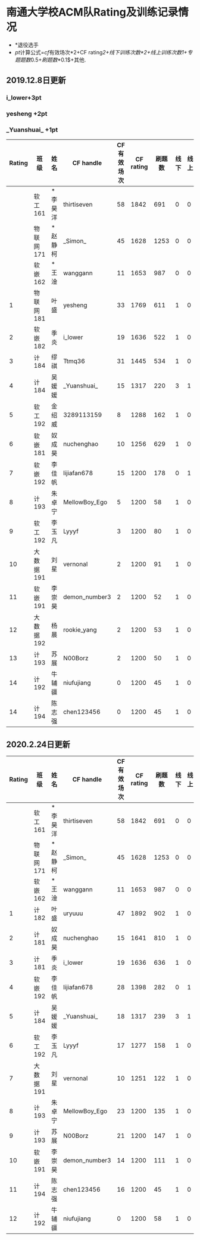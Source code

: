 # 南通大学校ACM队Rating及训练记录情况

- \*退役选手
- $pt$计算公式=$cf$有效场次$*2+$CF rating*2+线下训练次数$*2$+线上训练次数$1$+专题题数*0.5$+刷题数$*0.1$+其他.

## 2019.12.8日更新

### i_lower+3pt
### yesheng +2pt
### \_Yuanshuai\_ +1pt

| Rating | 班级      | 姓名    | CF handle     | CF有效场次 | CF rating | 刷题数 | 线下 | 线上 | 专题题数 | 其他 | pt  |
| ------ | ---------------- | ------ | -------------- | ----- | --------- | ----- | --- | --- | ---- | --- |---- |
|        | 软工161   | *李昊洋 | thirtiseven   | 58         | 1842      | 691    | 0    | 0    | 0   | 0   | 3870 |
|        | 物联网171 | *赵静柯  | \_Simon\_     | 45        | 1628      | 1253    | 0    | 0    | 0   | 0   | 3472 |
|        | 软嵌162   | *王淦   | wanggann      | 11        | 1653      | 987    | 0    | 0    | 0   | 0   | 3427 |
| 1      | 物联网181 | 叶盛    | yesheng       | 33         | 1769      | 611   | 1    | 0     | 0   | 2   | 3670 |
| 2      | 软嵌182   | 季炎    | i_lower       | 19         | 1636      | 522   | 1     | 0    | 0   | 3   | 3367 |
| 3      | 计184     | 缪祺   | Ttmq36         | 31         | 1445     | 534    | 1    | 0    | 0   | 0   | 3007 |
| 4      | 计184     | 吴媛媛  | \_Yuanshuai\_ | 15         | 1317      |220    | 3    | 1     | 0   | 0   | 2688 |
| 5      | 软工192   | 金绍威  | 3289113159     | 8         | 1288     | 162   | 1    | 0     | 1    |  1  | 2612 |
| 6      | 软嵌181   | 奴成昊  | nuchenghao     | 10        | 1256      | 629   | 1    | 0     | 0   | 0   | 2597 |
| 7      | 软嵌192   | 李佳帆  | lijiafan678    | 15        | 1200     | 178   | 0    | 1     | 9    |  0  | 2455 |
| 8     | 计193    | 朱卓宁   | MellowBoy_Ego  | 5         | 1200     | 58    | 1    | 0     | 14   |  0  | 2425 |
| 9     | 软工192   | 李玉凡  | Lyyyf          | 3         | 1200      | 80    | 1    | 0     | 3   |  0  | 2418 |
| 10     | 大数据191 | 刘星    | vernonal        | 2         | 1200      | 91    | 1    | 0     | 3   |  0  | 2417 |
| 11    | 软嵌191    | 李崇昊  |  demon_number3    | 2        | 1200      |  52   | 1    | 0     | 8    |  0 | 2416 |
| 12    | 大数据192 | 杨晨    | rookie_yang    | 2         | 1200     | 53    | 1    | 0     | 0    |  0  | 2412 |
| 13    | 计193    | 苏展     | N00Borz        | 2         | 1200     | 50    | 1    | 0     | 0   |  0  | 2411 |
| 14     | 计192    | 牛辅疆   |  niufujiang    | 0        | 1200      |  45   | 1    | 0     | 1    |  0  | 2408 |
| 14     | 计194    | 陈志强   |  chen123456    | 0        | 1200      |  45   | 1    | 0     | 1    |  0 | 2408 |




## 2020.2.24日更新

| Rating | 班级      | 姓名    | CF handle     | CF有效场次 | CF rating | 刷题数 | 线下 | 线上 | 专题题数 | 其他 | pt  |
| ------ | ---------------- | ------ | -------------- | ----- | --------- | ----- | --- | --- | ---- | --- |---- |
|        | 软工161   | *李昊洋 | thirtiseven   | 58         | 1842      | 691    | 0    | 0    | 0   | 0   | 3870 |
|        | 物联网171 | *赵静柯  | \_Simon\_     | 45        | 1628      | 1253    | 0    | 0    | 0   | 0   | 3472 |
|        | 软嵌162   | *王淦   | wanggann      | 11        | 1653      | 987    | 0    | 0    | 0   | 0   | 3427 |
| 1      | 计182     | 叶盛    | uryuuu       | 47         | 1892      | 902   | 1    | 0     | 34  | 2   | 3989 |
| 2      | 计181     | 奴成昊  | nuchenghao     | 15        | 1641      | 810   | 1    | 0     | 17   | 0   | 3403 |
| 3      | 计181     | 季炎    | i_lower       | 19         | 1636      | 636   | 1     | 0    | 17   | 3   | 3387 |
| 4      | 软嵌192   | 李佳帆  | lijiafan678    | 28        | 1398     | 282   | 0    | 1     | 45    |  0  | 2903 |
| 5      | 计184     | 吴媛媛  | \_Yuanshuai\_ | 18         | 1317      |239    | 3    | 1     | 0   | 0   | 2700 |
| 6      | 软工192   | 李玉凡  | Lyyyf          | 17         | 1277      | 158    | 1    | 0     | 36   |  0  | 2623 |
| 7      | 大数据191 | 刘星    | vernonal        | 10         | 1251      | 122    | 1    | 0     | 18   |  0  | 2545 |
| 8      | 计193     | 朱卓宁   | MellowBoy_Ego  | 23         | 1200     | 135    | 1    | 0     | 50   |  0  | 2487 |
| 9      | 计193     | 苏展     | N00Borz        | 21         | 1200     | 147    | 1    | 0     | 53   |  0  | 2485 |
| 10     | 软嵌191   | 李崇昊  |  demon_number3    | 14        | 1200      |  111   | 1    | 0   | 43    |  0 | 2462 |
| 11     | 计194     | 陈志强   |  chen123456    | 16        | 1200      |  45   | 1    | 0     | 23    |  0 | 2450 |
| 12     | 计192     | 牛辅疆   |  niufujiang    | 0        | 1200      |  58   | 1    | 0     | 8    |  0  | 2411 |
